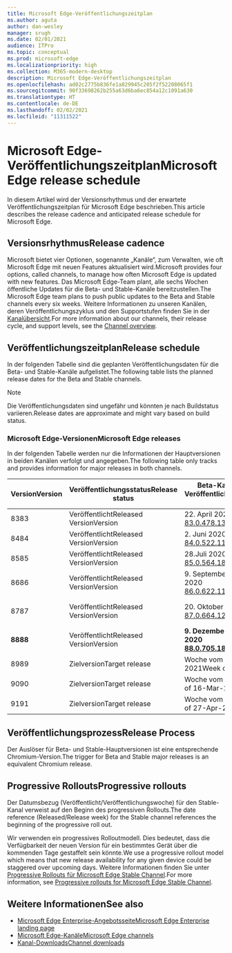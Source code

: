 ```yaml
---
title: Microsoft Edge-Veröffentlichungszeitplan
ms.author: aguta
author: dan-wesley
manager: srugh
ms.date: 02/01/2021
audience: ITPro
ms.topic: conceptual
ms.prod: microsoft-edge
ms.localizationpriority: high
ms.collection: M365-modern-desktop
description: Microsoft Edge-Veröffentlichungszeitplan
ms.openlocfilehash: ad02c2775b836fe1a829945c205f2f52208065f1
ms.sourcegitcommit: 90f33698262b255a63d6ba6ec854a12c1091a630
ms.translationtype: HT
ms.contentlocale: de-DE
ms.lasthandoff: 02/02/2021
ms.locfileid: "11311522"
---
```

# <span data-ttu-id="96a4a-103">Microsoft Edge-Veröffentlichungszeitplan</span><span class="sxs-lookup"><span data-stu-id="96a4a-103">Microsoft Edge release schedule</span></span>

<span data-ttu-id="96a4a-104">In diesem Artikel wird der Versionsrhythmus und der erwartete Veröffentlichungszeitplan für Microsoft Edge beschrieben.</span><span class="sxs-lookup"><span data-stu-id="96a4a-104">This article describes the release cadence and anticipated release schedule for Microsoft Edge.</span></span>

## <span data-ttu-id="96a4a-105">Versionsrhythmus</span><span class="sxs-lookup"><span data-stu-id="96a4a-105">Release cadence</span></span>

<span data-ttu-id="96a4a-106">Microsoft bietet vier Optionen, sogenannte „Kanäle“, zum Verwalten, wie oft Microsoft Edge mit neuen Features aktualisiert wird.</span><span class="sxs-lookup"><span data-stu-id="96a4a-106">Microsoft provides four options, called channels, to manage how often Microsoft Edge is updated with new features.</span></span> <span data-ttu-id="96a4a-107">Das Microsoft Edge-Team plant, alle sechs Wochen öffentliche Updates für die Beta- und Stable-Kanäle bereitzustellen.</span><span class="sxs-lookup"><span data-stu-id="96a4a-107">The Microsoft Edge team plans to push public updates to the Beta and Stable channels every six weeks.</span></span> <span data-ttu-id="96a4a-108">Weitere Informationen zu unseren Kanälen, deren Veröffentlichungszyklus und den Supportstufen finden Sie in der [Kanalübersicht](https://docs.microsoft.com/DeployEdge/microsoft-edge-channels#channel-overview).</span><span class="sxs-lookup"><span data-stu-id="96a4a-108">For more information about our channels, their release cycle, and support levels, see the [Channel overview](https://docs.microsoft.com/DeployEdge/microsoft-edge-channels#channel-overview).</span></span>

## <span data-ttu-id="96a4a-109">Veröffentlichungszeitplan</span><span class="sxs-lookup"><span data-stu-id="96a4a-109">Release schedule</span></span>

<span data-ttu-id="96a4a-110">In der folgenden Tabelle sind die geplanten Veröffentlichungsdaten für die Beta- und Stable-Kanäle aufgelistet.</span><span class="sxs-lookup"><span data-stu-id="96a4a-110">The following table lists the planned release dates for the Beta and Stable channels.</span></span>

> [!NOTE]
> <span data-ttu-id="96a4a-111">Die Veröffentlichungsdaten sind ungefähr und könnten je nach Buildstatus variieren.</span><span class="sxs-lookup"><span data-stu-id="96a4a-111">Release dates are approximate and might vary based on build status.</span></span>

### <span data-ttu-id="96a4a-112">Microsoft Edge-Versionen</span><span class="sxs-lookup"><span data-stu-id="96a4a-112">Microsoft Edge releases</span></span>

<span data-ttu-id="96a4a-113">In der folgenden Tabelle werden nur die Informationen der Hauptversionen in beiden Kanälen verfolgt und angegeben.</span><span class="sxs-lookup"><span data-stu-id="96a4a-113">The following table only tracks and provides information for major releases in both channels.</span></span>

| <span data-ttu-id="96a4a-114">Version</span><span class="sxs-lookup"><span data-stu-id="96a4a-114">Version</span></span> | <span data-ttu-id="96a4a-115">Veröffentlichungsstatus</span><span class="sxs-lookup"><span data-stu-id="96a4a-115">Release status</span></span> | <span data-ttu-id="96a4a-116">Beta-Kanal</span><span class="sxs-lookup"><span data-stu-id="96a4a-116">Beta Channel</span></span><br><span data-ttu-id="96a4a-117">Veröffentlichungswoche</span><span class="sxs-lookup"><span data-stu-id="96a4a-117">Release week</span></span> | <span data-ttu-id="96a4a-118">Stable-Kanal</span><span class="sxs-lookup"><span data-stu-id="96a4a-118">Stable Channel</span></span><br><span data-ttu-id="96a4a-119">Veröffentlichungswoche</span><span class="sxs-lookup"><span data-stu-id="96a4a-119">Release week</span></span> |
|---------|-----|------|--------|
| <span data-ttu-id="96a4a-120">83</span><span class="sxs-lookup"><span data-stu-id="96a4a-120">83</span></span> | <span data-ttu-id="96a4a-121">Veröffentlicht</span><span class="sxs-lookup"><span data-stu-id="96a4a-121">Released</span></span><br><span data-ttu-id="96a4a-122">Version</span><span class="sxs-lookup"><span data-stu-id="96a4a-122">Version</span></span> | <span data-ttu-id="96a4a-123">22. April 2020</span><span class="sxs-lookup"><span data-stu-id="96a4a-123">22-Apr-2020</span></span><br>[<span data-ttu-id="96a4a-124">83.0.478.13</span><span class="sxs-lookup"><span data-stu-id="96a4a-124">83.0.478.13</span></span>](https://docs.microsoft.com/DeployEdge/microsoft-edge-relnote-archive-beta-channel#version-83047813-april-22) | <span data-ttu-id="96a4a-125">21. Mai 2020</span><span class="sxs-lookup"><span data-stu-id="96a4a-125">21-May-2020</span></span><br> [<span data-ttu-id="96a4a-126">83.0.478.37</span><span class="sxs-lookup"><span data-stu-id="96a4a-126">83.0.478.37</span></span>](https://docs.microsoft.com/DeployEdge/microsoft-edge-relnote-archive-stable-channel#version-83047837-may-21) |
| <span data-ttu-id="96a4a-127">84</span><span class="sxs-lookup"><span data-stu-id="96a4a-127">84</span></span> | <span data-ttu-id="96a4a-128">Veröffentlicht</span><span class="sxs-lookup"><span data-stu-id="96a4a-128">Released</span></span><br><span data-ttu-id="96a4a-129">Version</span><span class="sxs-lookup"><span data-stu-id="96a4a-129">Version</span></span> | <span data-ttu-id="96a4a-130">2. Juni 2020</span><span class="sxs-lookup"><span data-stu-id="96a4a-130">02-Jun-2020</span></span><br>[<span data-ttu-id="96a4a-131">84.0.522.11</span><span class="sxs-lookup"><span data-stu-id="96a4a-131">84.0.522.11</span></span>](https://docs.microsoft.com/DeployEdge/microsoft-edge-relnote-archive-beta-channel#version-84052211-june-2) | <span data-ttu-id="96a4a-132">16.Juli 2020</span><span class="sxs-lookup"><span data-stu-id="96a4a-132">16-Jul-2020</span></span><br> [<span data-ttu-id="96a4a-133">84.0.522.40</span><span class="sxs-lookup"><span data-stu-id="96a4a-133">84.0.522.40</span></span>](https://docs.microsoft.com/DeployEdge/microsoft-edge-relnote-archive-stable-channel#version-84052240-july-16) |
| <span data-ttu-id="96a4a-134">85</span><span class="sxs-lookup"><span data-stu-id="96a4a-134">85</span></span> | <span data-ttu-id="96a4a-135">Veröffentlicht</span><span class="sxs-lookup"><span data-stu-id="96a4a-135">Released</span></span><br><span data-ttu-id="96a4a-136">Version</span><span class="sxs-lookup"><span data-stu-id="96a4a-136">Version</span></span> | <span data-ttu-id="96a4a-137">28.Juli 2020</span><span class="sxs-lookup"><span data-stu-id="96a4a-137">28-Jul-2020</span></span><br>[<span data-ttu-id="96a4a-138">85.0.564.18</span><span class="sxs-lookup"><span data-stu-id="96a4a-138">85.0.564.18</span></span>](https://docs.microsoft.com/DeployEdge/microsoft-edge-relnote-archive-beta-channel#version-85056418-july-28)  | <span data-ttu-id="96a4a-139">27. August 2020</span><span class="sxs-lookup"><span data-stu-id="96a4a-139">27-Aug-2020</span></span><br>[<span data-ttu-id="96a4a-140">85.0.564.41</span><span class="sxs-lookup"><span data-stu-id="96a4a-140">85.0.564.41</span></span>](https://docs.microsoft.com/DeployEdge/microsoft-edge-relnote-stable-channel#version-85056441-august-27) |
| <span data-ttu-id="96a4a-141">86</span><span class="sxs-lookup"><span data-stu-id="96a4a-141">86</span></span> | <span data-ttu-id="96a4a-142">Veröffentlicht</span><span class="sxs-lookup"><span data-stu-id="96a4a-142">Released</span></span><br><span data-ttu-id="96a4a-143">Version</span><span class="sxs-lookup"><span data-stu-id="96a4a-143">Version</span></span> | <span data-ttu-id="96a4a-144">9. September 2020</span><span class="sxs-lookup"><span data-stu-id="96a4a-144">09-Sep-2020</span></span><br>[<span data-ttu-id="96a4a-145">86.0.622.11</span><span class="sxs-lookup"><span data-stu-id="96a4a-145">86.0.622.11</span></span>](https://docs.microsoft.com/DeployEdge/microsoft-edge-relnote-beta-channel#version-86062211-september-9) | <span data-ttu-id="96a4a-146">9. Oktober 2020</span><span class="sxs-lookup"><span data-stu-id="96a4a-146">09-Oct-2020</span></span><br>[<span data-ttu-id="96a4a-147">86.0.622.38</span><span class="sxs-lookup"><span data-stu-id="96a4a-147">86.0.622.38</span></span>](https://docs.microsoft.com/deployedge/microsoft-edge-relnote-stable-channel#version-86062238-october-9) |
| <span data-ttu-id="96a4a-148">87</span><span class="sxs-lookup"><span data-stu-id="96a4a-148">87</span></span> | <span data-ttu-id="96a4a-149">Veröffentlicht</span><span class="sxs-lookup"><span data-stu-id="96a4a-149">Released</span></span><br><span data-ttu-id="96a4a-150">Version</span><span class="sxs-lookup"><span data-stu-id="96a4a-150">Version</span></span> | <span data-ttu-id="96a4a-151">20. Oktober 2020</span><span class="sxs-lookup"><span data-stu-id="96a4a-151">20-Oct-2020</span></span><br>[<span data-ttu-id="96a4a-152">87.0.664.12</span><span class="sxs-lookup"><span data-stu-id="96a4a-152">87.0.664.12</span></span>](https://docs.microsoft.com/deployedge/microsoft-edge-relnote-beta-channel#version-87066412--october-20) | <span data-ttu-id="96a4a-153">19. November 2020</span><span class="sxs-lookup"><span data-stu-id="96a4a-153">19-Nov-2020</span></span><br>[<span data-ttu-id="96a4a-154">87.0.664.41</span><span class="sxs-lookup"><span data-stu-id="96a4a-154">87.0.664.41</span></span>](https://docs.microsoft.com/deployedge/microsoft-edge-relnote-stable-channel#version-87066441-november-19) |
| **<span data-ttu-id="96a4a-155">88</span><span class="sxs-lookup"><span data-stu-id="96a4a-155">88</span></span>** | <span data-ttu-id="96a4a-156">Veröffentlicht</span><span class="sxs-lookup"><span data-stu-id="96a4a-156">Released</span></span><br><span data-ttu-id="96a4a-157">Version</span><span class="sxs-lookup"><span data-stu-id="96a4a-157">Version</span></span> | **<span data-ttu-id="96a4a-158">9. Dezember 2020</span><span class="sxs-lookup"><span data-stu-id="96a4a-158">09-Dec-2020</span></span>**<br>**[<span data-ttu-id="96a4a-159">88.0.705.18</span><span class="sxs-lookup"><span data-stu-id="96a4a-159">88.0.705.18</span></span>](https://docs.microsoft.com/deployedge/microsoft-edge-relnote-beta-channel#version-88070518-december-9)** | **<span data-ttu-id="96a4a-160">21. Januar 2021</span><span class="sxs-lookup"><span data-stu-id="96a4a-160">21-Jan-2021</span></span>**<br>**[<span data-ttu-id="96a4a-161">88.0.705.50</span><span class="sxs-lookup"><span data-stu-id="96a4a-161">88.0.705.50</span></span>](https://docs.microsoft.com/deployedge/microsoft-edge-relnote-stable-channel#version-88070550-january-21)**|
| <span data-ttu-id="96a4a-162">89</span><span class="sxs-lookup"><span data-stu-id="96a4a-162">89</span></span> | <span data-ttu-id="96a4a-163">Zielversion</span><span class="sxs-lookup"><span data-stu-id="96a4a-163">Target release</span></span> | <span data-ttu-id="96a4a-164">Woche vom 2. Februar 2021</span><span class="sxs-lookup"><span data-stu-id="96a4a-164">Week of 02-Feb-2021</span></span> | <span data-ttu-id="96a4a-165">Woche vom 4. März 2021</span><span class="sxs-lookup"><span data-stu-id="96a4a-165">Week of 04-Mar-2021</span></span> |
| <span data-ttu-id="96a4a-166">90</span><span class="sxs-lookup"><span data-stu-id="96a4a-166">90</span></span> | <span data-ttu-id="96a4a-167">Zielversion</span><span class="sxs-lookup"><span data-stu-id="96a4a-167">Target release</span></span> | <span data-ttu-id="96a4a-168">Woche vom 16. März 2021</span><span class="sxs-lookup"><span data-stu-id="96a4a-168">Week of 16-Mar-2021</span></span> | <span data-ttu-id="96a4a-169">Woche vom 15. April 2021</span><span class="sxs-lookup"><span data-stu-id="96a4a-169">Week of 15-Apr-2021</span></span> |
| <span data-ttu-id="96a4a-170">91</span><span class="sxs-lookup"><span data-stu-id="96a4a-170">91</span></span> | <span data-ttu-id="96a4a-171">Zielversion</span><span class="sxs-lookup"><span data-stu-id="96a4a-171">Target release</span></span> | <span data-ttu-id="96a4a-172">Woche vom 27. April 2021</span><span class="sxs-lookup"><span data-stu-id="96a4a-172">Week of 27-Apr-2021</span></span> | <span data-ttu-id="96a4a-173">Woche vom 27. Mai 2021</span><span class="sxs-lookup"><span data-stu-id="96a4a-173">Week of 27-May-2021</span></span> |

## <span data-ttu-id="96a4a-174">Veröffentlichungsprozess</span><span class="sxs-lookup"><span data-stu-id="96a4a-174">Release Process</span></span>

<span data-ttu-id="96a4a-175">Der Auslöser für Beta- und Stable-Hauptversionen ist eine entsprechende Chromium-Version.</span><span class="sxs-lookup"><span data-stu-id="96a4a-175">The trigger for Beta and Stable major releases is an equivalent Chromium release.</span></span>

## <span data-ttu-id="96a4a-176">Progressive Rollouts</span><span class="sxs-lookup"><span data-stu-id="96a4a-176">Progressive rollouts</span></span>

<span data-ttu-id="96a4a-177">Der Datumsbezug (Veröffentlicht/Veröffentlichungswoche) für den Stable-Kanal verweist auf den Beginn des progressiven Rollouts.</span><span class="sxs-lookup"><span data-stu-id="96a4a-177">The date reference (Released/Release week) for the Stable channel references the beginning of the progressive roll out.</span></span>

<span data-ttu-id="96a4a-178">Wir verwenden ein progressives Rolloutmodell. Dies bedeutet, dass die Verfügbarkeit der neuen Version für ein bestimmtes Gerät über die kommenden Tage gestaffelt sein könnte.</span><span class="sxs-lookup"><span data-stu-id="96a4a-178">We use a progressive rollout model which means that new release availability for any given device could be staggered over upcoming days.</span></span> <span data-ttu-id="96a4a-179">Weitere Informationen finden Sie unter [Progressive Rollouts für Microsoft Edge Stable Channel](microsoft-edge-update-progressive-rollout.md).</span><span class="sxs-lookup"><span data-stu-id="96a4a-179">For more information, see [Progressive rollouts for Microsoft Edge Stable Channel](microsoft-edge-update-progressive-rollout.md).</span></span>

## <span data-ttu-id="96a4a-180">Weitere Informationen</span><span class="sxs-lookup"><span data-stu-id="96a4a-180">See also</span></span>

- [<span data-ttu-id="96a4a-181">Microsoft Edge Enterprise-Angebotsseite</span><span class="sxs-lookup"><span data-stu-id="96a4a-181">Microsoft Edge Enterprise landing page</span></span>](https://aka.ms/EdgeEnterprise)
- [<span data-ttu-id="96a4a-182">Microsoft Edge-Kanäle</span><span class="sxs-lookup"><span data-stu-id="96a4a-182">Microsoft Edge channels</span></span>](microsoft-edge-channels.md)
- [<span data-ttu-id="96a4a-183">Kanal-Downloads</span><span class="sxs-lookup"><span data-stu-id="96a4a-183">Channel downloads</span></span>](https://www.microsoft.com/edge/business/download)